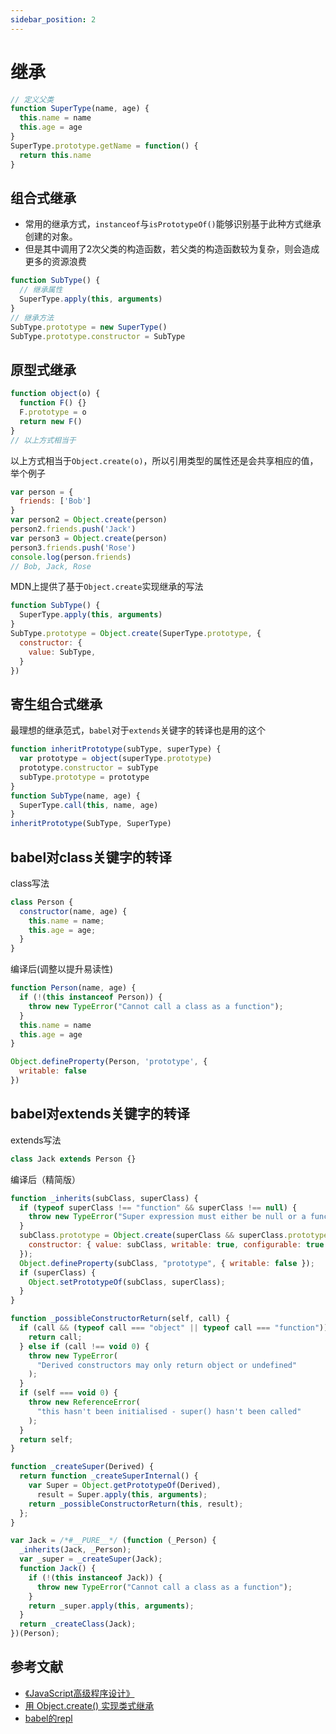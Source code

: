 ```yaml
---
sidebar_position: 2
---
```


# 继承

```javascript
// 定义父类 
function SuperType(name, age) {
  this.name = name
  this.age = age
}
SuperType.prototype.getName = function() {
  return this.name
}
```

## 组合式继承

- 常用的继承方式，`instanceof`与`isPrototypeOf()`能够识别基于此种方式继承创建的对象。
- 但是其中调用了2次父类的构造函数，若父类的构造函数较为复杂，则会造成更多的资源浪费

```javascript
function SubType() {
  // 继承属性
  SuperType.apply(this, arguments)
}
// 继承方法
SubType.prototype = new SuperType()
SubType.prototype.constructor = SubType
```

## 原型式继承

```javascript
function object(o) {
  function F() {}
  F.prototype = o
  return new F()
}
// 以上方式相当于
```

以上方式相当于`Object.create(o)`，所以引用类型的属性还是会共享相应的值，举个例子

```javascript
var person = {
  friends: ['Bob']
}
var person2 = Object.create(person)
person2.friends.push('Jack')
var person3 = Object.create(person)
person3.friends.push('Rose')
console.log(person.friends)
// Bob, Jack, Rose
```

MDN上提供了基于`Object.create`实现继承的写法

```javascript
function SubType() {
  SuperType.apply(this, arguments)
}
SubType.prototype = Object.create(SuperType.prototype, {
  constructor: {
    value: SubType,
  }
})
```

## 寄生组合式继承

最理想的继承范式，`babel`对于`extends`关键字的转译也是用的这个

```javascript
function inheritPrototype(subType, superType) {
  var prototype = object(superType.prototype)
  prototype.constructor = subType
  subType.prototype = prototype
}
function SubType(name, age) {
  SuperType.call(this, name, age)
}
inheritPrototype(SubType, SuperType)
```

## babel对class关键字的转译

class写法

```javascript
class Person {
  constructor(name, age) {
    this.name = name;
    this.age = age;
  }
}
```

编译后(调整以提升易读性)

```javascript
function Person(name, age) {
  if (!(this instanceof Person)) {
    throw new TypeError("Cannot call a class as a function");
  }
  this.name = name
  this.age = age
}

Object.defineProperty(Person, 'prototype', {
  writable: false
})
```

## babel对extends关键字的转译

extends写法

```javascript
class Jack extends Person {}
```

编译后（精简版）

```javascript
function _inherits(subClass, superClass) {
  if (typeof superClass !== "function" && superClass !== null) {
    throw new TypeError("Super expression must either be null or a function");
  }
  subClass.prototype = Object.create(superClass && superClass.prototype, {
    constructor: { value: subClass, writable: true, configurable: true },
  });
  Object.defineProperty(subClass, "prototype", { writable: false });
  if (superClass) {
    Object.setPrototypeOf(subClass, superClass);
  }
}

function _possibleConstructorReturn(self, call) {
  if (call && (typeof call === "object" || typeof call === "function")) {
    return call;
  } else if (call !== void 0) {
    throw new TypeError(
      "Derived constructors may only return object or undefined"
    );
  }
  if (self === void 0) {
    throw new ReferenceError(
      "this hasn't been initialised - super() hasn't been called"
    );
  }
  return self;
}

function _createSuper(Derived) {
  return function _createSuperInternal() {
    var Super = Object.getPrototypeOf(Derived),
      result = Super.apply(this, arguments);
    return _possibleConstructorReturn(this, result);
  };
}

var Jack = /*#__PURE__*/ (function (_Person) {
  _inherits(Jack, _Person);
  var _super = _createSuper(Jack);
  function Jack() {
    if (!(this instanceof Jack)) {
      throw new TypeError("Cannot call a class as a function");
    }
    return _super.apply(this, arguments);
  }
  return _createClass(Jack);
})(Person);
```


## 参考文献

- [《JavaScript高级程序设计》](https://www.ituring.com.cn/book/2472)
- [用 Object.create() 实现类式继承](https://developer.mozilla.org/zh-CN/docs/Web/JavaScript/Reference/Global_Objects/Object/create#%E7%94%A8_object.create_%E5%AE%9E%E7%8E%B0%E7%B1%BB%E5%BC%8F%E7%BB%A7%E6%89%BF)
- [babel的repl](https://babeljs.io/repl)